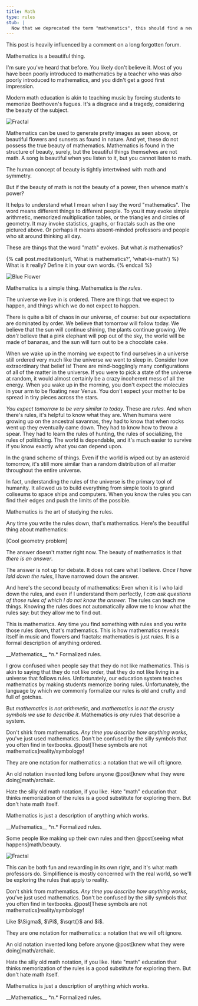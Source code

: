 ```yaml
---
title: Math
type: rules
stub: |
  Now that we deprecated the term "mathematics", this should find a new home.
---
```

<aside class="info" markdown="block">
This post is heavily influenced by a comment on a long forgotten forum.
</aside>


Mathematics is a beautiful thing.

I'm sure you've heard that before. You likely don't believe it. Most of you have been poorly introduced to mathematics by a teacher who was *also* poorly introduced to mathematics, and you didn't get a good first impression.

Modern math education is akin to teaching music by forcing students to memorize Beethoven's fugues. It's a disgrace and a tragedy, considering the beauty of the subject.

![Fractal](/images/julia.png)

Mathematics can be used to generate pretty images as seen above, or beautiful <span class="info" markdown="inline">flowers and sunsets</span> as found in nature. And yet, these do not possess the true beauty of mathematics. Mathematics is found in the structure of beauty, surely, but the beautiful things themselves are not math. A song is beautiful when you listen to it, but you cannot listen to math.

<aside class="info" markdown="block">
The human concept of beauty is tightly intertwined with math and symmetry.
</aside>

But if the beauty of math is not the beauty of a power, then whence math's power?

It helps to understand what I mean when I say the word "mathematics". The word means different things to different people. To you it may evoke simple arithmetic, memorized multiplication tables, or the triangles and circles of geometry. It may invoke statistics, graphs, or fractals such as the one pictured above. Or perhaps it means absent-minded professors and people who sit around thinking all day.

These are things that the word "math" evokes. But what *is* mathematics?

{% call post.meditation(url, 'What is mathematics?', 'what-is-math') %}
What is it really? Define it in your own words.
{% endcall %}

![Blue Flower](/images/blue-flower.jpg)

Mathematics is a simple thing. Mathematics is *the rules*.

The universe we live in is ordered. There are things that we expect to happen, and things which we do not expect to happen.

There is quite a bit of chaos in our universe, of course: but our expectations are dominated by order. We believe that tomorrow will follow today. We believe that the sun will continue shining, the plants continue growing. We *don't* believe that a pink elephant will pop out of the sky, the world will be made of bananas, and the sun will turn out to be a chocolate cake.

When we wake up in the morning we expect to find ourselves in a universe still ordered very much like the universe we went to sleep in. Consider how extraordinary that belief is! There are mind-bogglingly many configurations of all of the matter in the universe. If you were to pick a state of the universe at random, it would almost certainly be a crazy incoherent mess of all the energy. When you wake up in the morning, you don't expect the molecules in your arm to be floating near Venus. You don't expect your mother to be spread in tiny pieces across the stars.

*You expect tomorrow to be <span class="info" markdown="inline">very similar</span> to today.* These are *rules*. And when there's rules, it's helpful to know what they are. When humans were growing up on the ancestral savannas, they had to know that when rocks went up they eventually came down. They had to know how to throw a spear. They had to learn the rules of hunting, the rules of socializing, the rules of politicking. The world is dependable, and it's much easier to survive if you know exactly what you can depend upon.

<aside class="info" markdown="block">
In the grand scheme of things. Even if the world is wiped out by an asteroid tomorrow, it's still more similar than a random distribution of all matter throughout the entire universe.
</aside>

In fact, understanding the rules of the universe is the primary tool of humanity. It allowed us to build everything from simple tools to grand coliseums to space ships and computers. When you know the rules you can find their edges and push the limits of the possible.

Mathematics is the art of studying the rules.

Any time you write the rules down, that's mathematics. Here's the beautiful thing about mathematics:

[Cool geometry problem]

The answer doesn't matter right now. The beauty of mathematics is that *there is an answer*.

The answer is not up for debate. It does not care what I believe. *Once I have laid down the rules*, I have narrowed down the answer.

And here's the second beauty of mathematics: Even when it is I who laid down the rules, and even if I understand them perfectly, *I can ask questions of those rules of which I do not know the answer*. The rules can teach me things. Knowing the rules does not automatically allow me to know what the rules say: but they allow me to find out.

This is <span class="define" markdown="inline">mathematics</span>. Any time you find something with rules and you write those rules down, that's mathematics. This is how mathematics reveals itself in music and flowers and fractals: mathematics is just *rules*. It is a formal description of anything ordered.

<aside class="define" markdown="block">
__Mathematics__ *n.* Formalized rules.
</aside>

I grow confused when people say that they do not like mathematics. This is akin to saying that they do not like order, that they do not like living in a universe that follows rules. Unfortunately, our education system teaches mathematics by making students memorize boring rules. Unfortunately, the language by which we commonly formalize our rules is old and crufty and full of gotchas.

But *mathematics is not arithmetic*, and *mathematics is not the crusty symbols we use to describe it*. Mathematics is *any* rules that describe a system.





Don't shirk from mathematics. *Any time you describe how anything works*, you've just used mathematics. Don't be confused by the <span class="info" markdown="inline">silly symbols</span> that you often find in textbooks. @post[These symbols are not mathematics]reality/symbology!

They are <span class="info" markdown="inline">one notation</span> for mathematics: a notation that we will oft ignore.

<aside class="info" markdown="block">
An old notation invented long before anyone @post[knew what they were doing]math/archaic.
</aside>

Hate the silly old math notation, if you like. Hate "math" education that thinks memorization of the rules is a good substitute for exploring them. But don't hate math itself.

<span class="define" markdown="inline">Mathematics</span> is just a description of anything which works.

<aside class="define" markdown="block">
__Mathematics__ *n.* Formalized rules.
</aside>






Some people like making up their own rules and then @post[seeing what happens]math/beauty.

![Fractal](/images/julia.png)

This can be both fun and rewarding in its own right, and it's what math professors do. Simplifience is mostly concerned with the real world, so we'll be exploring the rules that apply to reality.

Don't shirk from mathematics. *Any time you describe how anything works*, you've just used mathematics. Don't be confused by the <span class="info" markdown="inline">silly symbols</span> that you often find in textbooks. @post[These symbols are not mathematics]reality/symbology!

<aside class="info" markdown="block">
Like $\Sigma$, $\Pi$, $\sqrt{}$ and $i$.
</aside>

They are <span class="info" markdown="inline">one notation</span> for mathematics: a notation that we will oft ignore.

<aside class="info" markdown="block">
An old notation invented long before anyone @post[knew what they were doing]math/archaic.
</aside>

Hate the silly old math notation, if you like. Hate "math" education that thinks memorization of the rules is a good substitute for exploring them. But don't hate math itself.

<span class="define" markdown="inline">Mathematics</span> is just a description of anything which works.

<aside class="define" markdown="block">
__Mathematics__ *n.* Formalized rules.
</aside>

